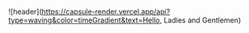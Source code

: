 ![header](https://capsule-render.vercel.app/api?type=waving&color=timeGradient&text=Hello, Ladies and Gentlemen)

